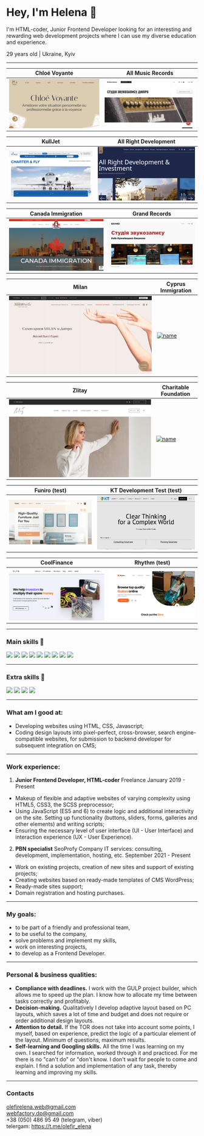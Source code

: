 # Hey, I'm Helena 👋


I'm HTML-coder, Junior Frontend Developer looking for an interesting and rewarding web development projects where I can use my diverse education and experience. 

29 years old | Ukraine, Kyiv
____

| Chloé Voyante  | All Music Records |
| ------------- | ------------- |
| [![name](https://github.com/OlefirElena/TestOlefirHelena/blob/main/img/Cartes-de-tarot-envo%C3%BBtantes-D%C3%A9chiffrez-les-secrets-de-votre-destin%C3%A9e.png)](https://chloe-voyante.com/)  | [![name](https://github.com/OlefirElena/TestOlefirHelena/blob/main/img/All-Music-Records-AM-Records.png)](https://www.am-records.com.ua/)  |

| KullJet | All Right Development |
| ------------- | ------------- |
| [![name](https://github.com/OlefirElena/TestOlefirHelena/blob/main/img/Private-Jet-Rental-European-Air-Charter-Cost-Hire-with-Kulljet-aero.png)](https://kulljet.aero/) | [![name](https://github.com/OlefirElena/TestOlefirHelena/blob/main/img/All-Right-Development-Investment.png)](https://olefirelena.github.io/AllRight/) |

| Canada Immigration | Grand Records |
| ------------- | ------------- |
| [![name](https://github.com/OlefirElena/TestOlefirHelena/blob/main/img/Canada-Immigration-Made-Simple-Start-Your-Journey-Today.png)](https://www.canada-aurora.com/) | [![name](https://github.com/OlefirElena/TestOlefirHelena/blob/main/img/Grand-Records.png)](https://grand-studio.com.ua/) |

| Milan | Cyprus Immigration |
| ------------- | ------------- |
| [![name](https://github.com/OlefirElena/TestOlefirHelena/blob/main/img/MILAN.png)](https://www.milan.dp.ua/) | [![name](https://github.com/OlefirElena/TestOlefirHelena/blob/main/img/Residence-permit-in-Cyprus-immigration-to-Cyprus-Avrora-Trading-LTD.png)](https://www.cyprus-aurora.com/) |

| Zlitay | Charitable Foundation |
| ------------- | ------------- |
| [![name](https://github.com/OlefirElena/TestOlefirHelena/blob/main/img/Zlitay-women-s-designer-clothing-online-store-Kyiv-Ukraine.png)](https://zlitay.com/) | [![name](https://github.com/OlefirElena/TestOlefirHelena/blob/main/img/bffond.png)](https://www.bf-ato.com.ua/uk/) |

| Funiro (test)  | KT Development Test (test) |
| ------------- | ------------- |
| [![name](https://github.com/OlefirElena/TestOlefirHelena/blob/main/img/Funiro.png)](https://olefirelena.github.io/funiro/)  | [![name](https://github.com/OlefirElena/TestOlefirHelena/blob/main/img/Home.png)](https://olefirelena.github.io/KTDevelopmentTest/)  |

| CoolFinance  | Rhythm (test) |
| ------------- | ------------- |
| [![name](https://github.com/OlefirElena/TestOlefirHelena/blob/main/img/clfn.png)](https://olefirelena.github.io/CoolFinance/)  | [![name](https://github.com/OlefirElena/TestOlefirHelena/blob/main/img/Rhythm.png)](https://olefirelena.github.io/Rhythm/)  |

____

### Main skills 🚀

![](https://img.shields.io/badge/HTML5-E34F26?style=for-the-badge&logo=html5&logoColor=white)
![](https://img.shields.io/badge/CSS3-1572B6?style=for-the-badge&logo=css3&logoColor=white)
![](https://img.shields.io/badge/Sass-CC6699?style=for-the-badge&logo=sass&logoColor=white)
![](https://img.shields.io/badge/JavaScript-323330?style=for-the-badge&logo=javascript&logoColor=F7DF1E)
![](https://img.shields.io/badge/jQuery-0769AD?style=for-the-badge&logo=jquery&logoColor=white)
![](https://img.shields.io/badge/Gulp-CF4647?style=for-the-badge&logo=gulp&logoColor=white)
![](https://img.shields.io/badge/npm-CB3837?style=for-the-badge&logo=npm&logoColor=white)
![](https://img.shields.io/badge/GitHub-100000?style=for-the-badge&logo=github&logoColor=white)
![](https://img.shields.io/badge/GitHub%20Pages-222222?style=for-the-badge&logo=GitHub%20Pages&logoColor=white)
____

### Extra skills 🚀

![](https://img.shields.io/badge/Wordpress-21759B?style=for-the-badge&logo=wordpress&logoColor=white)
![](https://img.shields.io/badge/Figma-F24E1E?style=for-the-badge&logo=figma&logoColor=white)
![](https://img.shields.io/badge/Adobe%20Photoshop-31A8FF?style=for-the-badge&logo=Adobe%20Photoshop&logoColor=black)
![](https://img.shields.io/badge/Adobe%20Illustrator-FF9A00?style=for-the-badge&logo=adobe%20illustrator&logoColor=white)
____

### What am I good at:

- Developing websites using HTML, CSS, Javascript;
- Coding design layouts into pixel-perfect, cross-browser, search engine-compatible websites, for submission to backend developer for subsequent integration on CMS;
____

### Work experience:

1. **Junior Frontend Developer, HTML-coder**
Freelance January 2019 - Present
- Makeup of flexible and adaptive websites of varying complexity using HTML5, CSS3, the SCSS preprocessor;
- Using JavaScript (ES5 and 6) to create logic and additional interactivity on the site. Setting up functionality (buttons, sliders, forms, galleries and other elements) and writing scripts;
- Ensuring the necessary level of user interface (UI - User Interface) and interaction experience (UX - User Experience).

2. **PBN specialist**
SeoProfy Company IT services: consulting, development, implementation, hosting, etc. September 2021 - Present
- Work on existing projects, creation of new sites and support of existing projects;
- Creating websites based on ready-made templates of CMS WordPress;
- Ready-made sites support;
- Domain registration and hosting purchases.
____

### My goals:

- to be part of a friendly and professional team,
- to be useful to the company,
- solve problems and implement my skills,
- work on interesting projects,
- to develop as a Frontend Developer.
____

### Personal & business qualities:

- **Compliance with deadlines.**  I work with the GULP project builder, which allows me to speed up the plan. I know how to allocate my time between tasks correctly and profitably.
- **Decision-making.** Qualitatively I develop adaptive layout based on PC layouts, which saves a lot of time and budget and does not require or order additional design layouts.
- **Attention to detail.** If the TOR does not take into account some points, I myself, based on experience, predict the logic of a particular element of the layout. Minimum of questions, maximum results.
- **Self-learning and Googling skills.** All the time I was learning on my own. I searched for information, worked through it and practiced. For me there is no "can't do" or "don't know. I don't wait for people to come and explain. I find a solution and implementation of any task, thereby learning and improving my skills.

____

### Contacts

olefirelena.web@gmail.com <br />
webfactory.dp@gmail.com <br />
+38 (050) 486 95 49 (telegram, viber)<br />
telergam: https://t.me/olefir_elena
